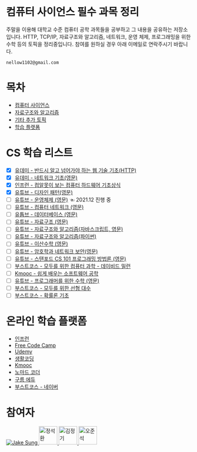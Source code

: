 # 컴퓨터 사이언스 필수 과목 정리
주말을 이용해 대학교 수준 컴퓨터 공학 과목들을 공부하고 그 내용을 공유하는 저장소입니다. HTTP, TCP/IP, 자료구조와 알고리즘, 네트워크, 운영 체제, 프로그래밍을 위한 수학 등의 토픽을 정리중입니다. 참여를 원하실 경우 아래 이메일로 연락주시기 바랍니다. 
```
nellow1102@gmail.com
```

# 목차
- [컴퓨터 사이언스](#cs-학습-리스트)
- [자료구조와 알고리즘](#자료구조와-알고리즘)
- [기타 추가 토픽](#기타-추가-토픽)
- [학습 플랫폼](#온라인-학습-플랫폼)

# CS 학습 리스트
- [X] [유데미 - 반드시 알고 넘어가야 하는 웹 기술 기초(HTTP)](https://www.udemy.com/course/web-technology-fundamentals/)
- [X] [유데미 - 네트워크 기초(영문)](https://www.udemy.com/course/networking-concepts-for-beginners/learn/lecture/6060530?start=15#overview)
- [X] [인프런 - 컴알못이 보는 컴퓨터 하드웨어 기초상식](https://www.inflearn.com/course/%EC%BB%B4%ED%93%A8%ED%84%B0-%ED%95%98%EB%93%9C%EC%9B%A8%EC%96%B4-%EA%B8%B0%EC%B4%88%EC%83%81%EC%8B%9D/dashboard) 
- [X] [유튜브 - 디자인 패턴(영문)](https://youtube.com/playlist?list=PLZlA0Gpn_vH_CthENcPCM0Dww6a5XYC7f) 
- [ ] [유튜브 - 운영체제 (영문)](https://youtube.com/playlist?list=PLBlnK6fEyqRiVhbXDGLXDk_OQAeuVcp2O) ☜ 2021.12 진행 중
- [ ] [유튜브 - 컴퓨터 네트워크 (영문)](https://youtube.com/playlist?list=PLBlnK6fEyqRgMCUAG0XRw78UA8qnv6jEx)
- [ ] [유튭브 - 데이터베이스 (영문)](https://www.youtube.com/playlist?list=PLBlnK6fEyqRi_CUQ-FXxgzKQ1dwr_ZJWZ)
- [ ] [유튜브 - 자료구조 (영문)](https://youtube.com/playlist?list=PLBlnK6fEyqRj9lld8sWIUNwlKfdUoPd1Y)
- [ ] [유튜브 - 자료구조와 알고리즘(자바스크립트, 영문)](https://youtube.com/playlist?list=PLn2ipk-jqgZiAHiA70hOxAj8RMUeqYNK3)
- [ ] [유튜브 - 자료구조와 알고리즘(파이썬)](https://www.youtube.com/c/ChanSuShin/featured) 
- [ ] [유튜브 - 이산수학 (영문)](https://youtube.com/playlist?list=PLBlnK6fEyqRhqJPDXcvYlLfXPh37L89g3)
- [ ] [유튜브 - 암호학과 네트워크 보안(영문)](https://youtube.com/playlist?list=PLBlnK6fEyqRgJU3EsOYDTW7m6SUmW6kII)
- [ ] [유튜브 - 스탠포드 CS 101 프로그래밍 방법론 (영문)](https://youtu.be/KkMDCCdjyW8)
- [ ] [부스트코스 - 모두를 위한 컴퓨터 과학 - 데이비드 밀런](https://www.boostcourse.org/cs112)
- [ ] [Kmooc - 쉽게 배우는 소프트웨어 공학](http://www.kmooc.kr/courses/course-v1:KONGJUk+FD_KNU03+2021_01/course/)
- [ ] [유튜브 - 프로그래머를 위한 수학 (영문)](https://youtube.com/playlist?list=PLWKjhJtqVAbndUuYBE5sVViMIvyzp_dB1)
- [ ] [부스트코스 - 모두를 위한 선형 대수](https://www.boostcourse.org/ai151)
- [ ] [부스트코스 - 확률론 기초](https://www.boostcourse.org/ai152)

# 온라인 학습 플랫폼
- [인프런](https://www.inflearn.com/)
- [Free Code Camp](https://www.freecodecamp.org/learn)
- [Udemy](https://www.udemy.com/)
- [생활코딩](https://opentutorials.org/course/1) 
- [Kmooc](http://www.kmooc.kr/) 
- [노마드 코더](https://nomadcoders.co/)
- [구름 에듀](https://edu.goorm.io/) 
- [부스트코스 - 네이버](https://www.boostcourse.org/opencourse)

# 참여자
<a href="https://github.com/developerasun">
<img src="https://github.com/developerasun.png?size=50" alt="Jake Sung"/>
</a>

<a href="https://github.com/jshhhhh">
<img src="https://github.com/jshhhhh.png" width=50px height=50px alt="정석환"/>
</a>

<a href="https://github.com/omago123">
<img src="https://github.com/omago123.png" width=50px height=50px alt="김정기"/>
</a>

<a href="https://github.com/oh971021">
<img src="https://github.com/oh971021.png" width=50px height=50px alt="오준석"/>
</a>
